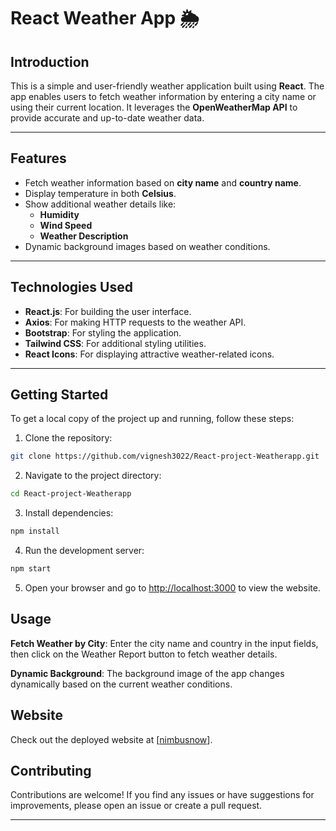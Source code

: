# **React Weather App 🌦️**

## **Introduction**
This is a simple and user-friendly weather application built using **React**. The app enables users to fetch weather information by entering a city name or using their current location. It leverages the **OpenWeatherMap API** to provide accurate and up-to-date weather data.

---

## **Features**
- Fetch weather information based on **city name** and **country name**.
- Display temperature in both **Celsius**.
- Show additional weather details like:
  - **Humidity**
  - **Wind Speed**
  - **Weather Description**
- Dynamic background images based on weather conditions.

---

## **Technologies Used**
- **React.js**: For building the user interface.
- **Axios**: For making HTTP requests to the weather API.
- **Bootstrap**: For styling the application.
- **Tailwind CSS**: For additional styling utilities.
- **React Icons**: For displaying attractive weather-related icons.

---

## Getting Started

To get a local copy of the project up and running, follow these steps:

1. Clone the repository:

```bash
git clone https://github.com/vignesh3022/React-project-Weatherapp.git
```

2. Navigate to the project directory:

```bash
cd React-project-Weatherapp
```

3. Install dependencies:

```bash
npm install
```

4. Run the development server:

```bash
npm start
```

5. Open your browser and go to [http://localhost:3000](http://localhost:3000) to view the website.

## Usage

**Fetch Weather by City**: Enter the city name and country in the input fields, then click on the Weather Report button to fetch weather details.

**Dynamic Background**: The background image of the app changes dynamically based on the current weather conditions.

## Website

Check out the deployed website at [[nimbusnow](https://nimbusnow.vercel.app/)].

## Contributing

Contributions are welcome! If you find any issues or have suggestions for improvements, please open an issue or create a pull request.

--- 
